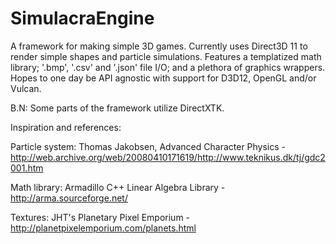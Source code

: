 # SimulacraEngine

A framework for making simple 3D games. Currently uses Direct3D 11 to render simple shapes and particle simulations.  Features a templatized math library; '.bmp', '.csv' and '.json' file I/O; and a plethora of graphics wrappers.  Hopes to one day be API agnostic with support for D3D12, OpenGL and/or Vulcan. 

B.N: Some parts of the framework utilize DirectXTK.


Inspiration and references:

Particle system: Thomas Jakobsen, Advanced Character Physics - http://web.archive.org/web/20080410171619/http://www.teknikus.dk/tj/gdc2001.htm

Math library: Armadillo C++ Linear Algebra Library -
http://arma.sourceforge.net/

Textures: JHT's Planetary Pixel Emporium - http://planetpixelemporium.com/planets.html

